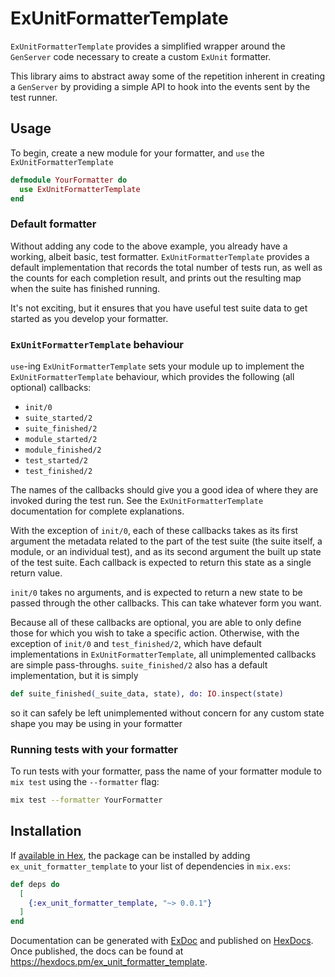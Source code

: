 # ExUnitFormatterTemplate

`ExUnitFormatterTemplate` provides a simplified wrapper around the `GenServer`
code necessary to create a custom `ExUnit` formatter.

This library aims to abstract away some of the repetition inherent in creating
a `GenServer` by providing a simple API to hook into the events sent by the test
runner.

## Usage

To begin, create a new module for your formatter, and `use` the
`ExUnitFormatterTemplate`

```elixir
defmodule YourFormatter do
  use ExUnitFormatterTemplate
end
```

### Default formatter

Without adding any code to the above example, you already have a working, albeit
basic, test formatter. `ExUnitFormatterTemplate` provides a default implementation
that records the total number of tests run, as well as the counts for each
completion result, and prints out the resulting map when the suite has finished running.

It's not exciting, but it ensures that you have useful test suite data to get started
as you develop your formatter.

### `ExUnitFormatterTemplate` behaviour

`use`-ing `ExUnitFormatterTemplate` sets your module up to implement the
`ExUnitFormatterTemplate` behaviour, which provides the following
(all optional) callbacks:

* `init/0`
* `suite_started/2`
* `suite_finished/2`
* `module_started/2`
* `module_finished/2`
* `test_started/2`
* `test_finished/2`

The names of the callbacks should give you a good idea of where they are invoked
during the test run. See the `ExUnitFormatterTemplate` documentation for complete
explanations.

With the exception of `init/0`, each of these callbacks takes as its first argument
the metadata related to the part of the test suite (the suite itself, a module,
or an individual test), and as its second argument the built up state of the test suite.
Each callback is expected to return this state as a single return value.

`init/0` takes no arguments, and is expected to return a new state to be passed
through the other callbacks. This can take whatever form you want.

Because all of these callbacks are optional, you are able to only define those for
which you wish to take a specific action. Otherwise, with the exception of
`init/0` and `test_finished/2`, which have default implementations in `ExUnitFormatterTemplate`,
all unimplemented callbacks are simple pass-throughs. `suite_finished/2` also has a default
implementation, but it is simply

```elixir
def suite_finished(_suite_data, state), do: IO.inspect(state)
```

so it can safely be left unimplemented without concern for any custom state shape
you may be using in your formatter

### Running tests with your formatter

To run tests with your formatter, pass the name of your formatter module to `mix test`
using the `--formatter` flag:

```sh
mix test --formatter YourFormatter
```

## Installation

If [available in Hex](https://hex.pm/docs/publish), the package can be installed
by adding `ex_unit_formatter_template` to your list of dependencies in `mix.exs`:

```elixir
def deps do
  [
    {:ex_unit_formatter_template, "~> 0.0.1"}
  ]
end
```

Documentation can be generated with [ExDoc](https://github.com/elixir-lang/ex_doc)
and published on [HexDocs](https://hexdocs.pm). Once published, the docs can
be found at <https://hexdocs.pm/ex_unit_formatter_template>.

